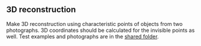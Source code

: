 ## 3D reconstruction

Make 3D reconstruction using characteristic points of objects from two photographs.
3D coordinates should be calculated for the invisible points as well.
Test examples and photographs are in the [shared folder](https://drive.google.com/drive/folders/1cit0klmAiZEYT6i6uAXE0p9KcTGPMt9B?usp=sharing).
